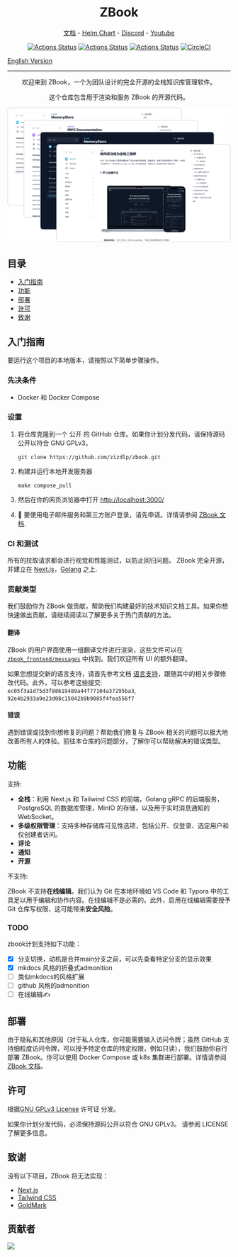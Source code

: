 <h1 align="center">ZBook</h1>
<p align="center">
  <a href="https://github.com/zizdlp/zbook-docs">文档</a> - <a href="https://github.com/zizdlp/zbook-helm-chart">Helm Chart</a>  - <a href="https://discord.com/channels/1250069935594536960/1250069935594536963">Discord</a> - <a href="https://www.youtube.com/channel/UC9D6VAJRoG7bD38dz8F9CSg">Youtube</a>
</p>

<div align="center">

[![Actions Status](https://github.com/zizdlp/zbook/workflows/BUILD_MAIN/badge.svg)](https://github.com/zizdlp/zbook/actions)
[![Actions Status](https://github.com/zizdlp/zbook/workflows/TEST_BACKEND/badge.svg)](https://github.com/zizdlp/zbook/actions)
[![Actions Status](https://github.com/zizdlp/zbook/workflows/TEST_FRONTEND/badge.svg)](https://github.com/zizdlp/zbook/actions)
[![CircleCI](https://dl.circleci.com/status-badge/img/gh/zizdlp/zbook/tree/release.svg?style=svg)](https://dl.circleci.com/status-badge/redirect/gh/zizdlp/zbook/tree/release)

</div>

[English Version](README.md)

------

<p align="center">欢迎来到 ZBook，一个为团队设计的完全开源的全栈知识库管理软件。</p>
<p align="center">这个仓库包含用于渲染和服务 ZBook 的开源代码。</p>

<p align="center">
  <img alt="group_demo" src="./zbook_frontend/public/group_demo.png">
</p>

## 目录

- [入门指南](#getting-started)
- [功能](#features)
- [部署](#deployment)
- [许可](#license)
- [致谢](#acknowledgements)

## 入门指南

要运行这个项目的本地版本，请按照以下简单步骤操作。

### 先决条件

- Docker 和 Docker Compose

### 设置

1. 将仓库克隆到一个 公开 的 GitHub 仓库。如果你计划分发代码，请保持源码公开以符合 GNU GPLv3。

    ```shell
    git clone https://github.com/zizdlp/zbook.git
    ```

2. 构建并运行本地开发服务器

    ```shell
    make compose_pull
    ```

3. 然后在你的网页浏览器中打开 <http://localhost:3000/>

4. 🍻 要使用电子邮件服务和第三方账户登录，请先申请。详情请参阅 [ZBook 文档](https://github.com/zizdlp/zbook-docs).

### CI 和测试

所有的拉取请求都会进行视觉和性能测试，以防止回归问题。
ZBook 完全开源，并建立在 [Next.js](https://nextjs.org/)，[Golang](https://go.dev/) 之上.

### 贡献类型

我们鼓励你为 ZBook 做贡献，帮助我们构建最好的技术知识文档工具。如果你想快速做出贡献，请继续阅读以了解更多关于热门贡献的方法。

#### 翻译

ZBook 的用户界面使用一组翻译文件进行渲染，这些文件可以在 [`zbook_frontend/messages`](/zbook_frontend/messages/) 中找到。我们欢迎所有 UI 的额外翻译。

如果您想提交新的语言支持，请首先参考文档 [语言支持](https://github.com/zizdlp/zbook-docs/blob/main/Development/LanguageSupport.md)，跟随其中的相关步骤修改代码。此外，可以参考这些提交: `ec05f3a1d75d3f88619489a44f77104a37295ba3`,
`92e4b2933a9e23d08c15042b9b9085f4fea556f7`

#### 错误

遇到错误或找到你想修复的问题？帮助我们修复与 ZBook 相关的问题可以极大地改善所有人的体验。前往本仓库的问题部分，了解你可以帮助解决的错误类型。

## 功能

支持:

- **全栈**：利用 Next.js 和 Tailwind CSS 的前端，Golang gRPC 的后端服务，PostgreSQL 的数据库管理，MinIO 的存储，以及用于实时消息通知的 WebSocket。
- **多级权限管理**：支持多种存储库可见性选项，包括公开、仅登录、选定用户和仅创建者访问。
- **评论**
- **通知**
- **开源**

不支持:

ZBook 不支持**在线编辑**。我们认为 Git 在本地环境如 VS Code 和 Typora 中的工具足以用于编辑和协作内容。在线编辑不是必需的。此外，启用在线编辑需要授予 Git 仓库写权限，这可能带来**安全风险**。

### TODO

zbook计划支持如下功能：

- [x] 分支切换，动机是合并main分支之前，可以先查看特定分支的显示效果
- [x] mkdocs 风格的折叠式admonition
- [ ] 类似mkdocs的风格扩展
- [ ] github 风格的admonition
- [ ] 在线编辑✍️

## 部署

由于隐私和其他原因（对于私人仓库，你可能需要输入访问令牌；虽然 GitHub 支持细粒度访问令牌，可以授予特定仓库的特定权限，例如只读），我们鼓励你自行部署 ZBook。你可以使用 Docker Compose 或 k8s 集群进行部署。详情请参阅 [ZBook 文档](https://github.com/zizdlp/zbook-docs)。

## 许可

根据[GNU GPLv3 License](https://github.com/zizdlp/zbook/LICENSE) 许可证 分发。

如果你计划分发代码，必须保持源码公开以符合 GNU GPLv3。
请参阅 LICENSE 了解更多信息。

## 致谢

没有以下项目，ZBook 将无法实现：

- [Next.js](https://nextjs.org/)
- [Tailwind CSS](https://tailwindcss.com/)
- [GoldMark](https://github.com/yuin/goldmark)

## 贡献者

<a href="https://github.com/zizdlp/zbook/graphs/contributors">
  <img src="https://contrib.rocks/image?repo=zizdlp/zbook" />
</a>
